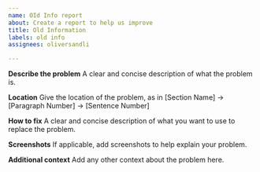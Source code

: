 ```yaml
---
name: OId Info report
about: Create a report to help us improve
title: Old Information
labels: old info
assignees: oliversandli

---
```


**Describe the problem**
A clear and concise description of what the problem is.

**Location**
Give the location of the problem, as in
[Section Name] -> [Paragraph Number] -> [Sentence Number]

**How to fix**
A clear and concise description of what you want to use to replace the problem.

**Screenshots**
If applicable, add screenshots to help explain your problem.

**Additional context**
Add any other context about the problem here.
